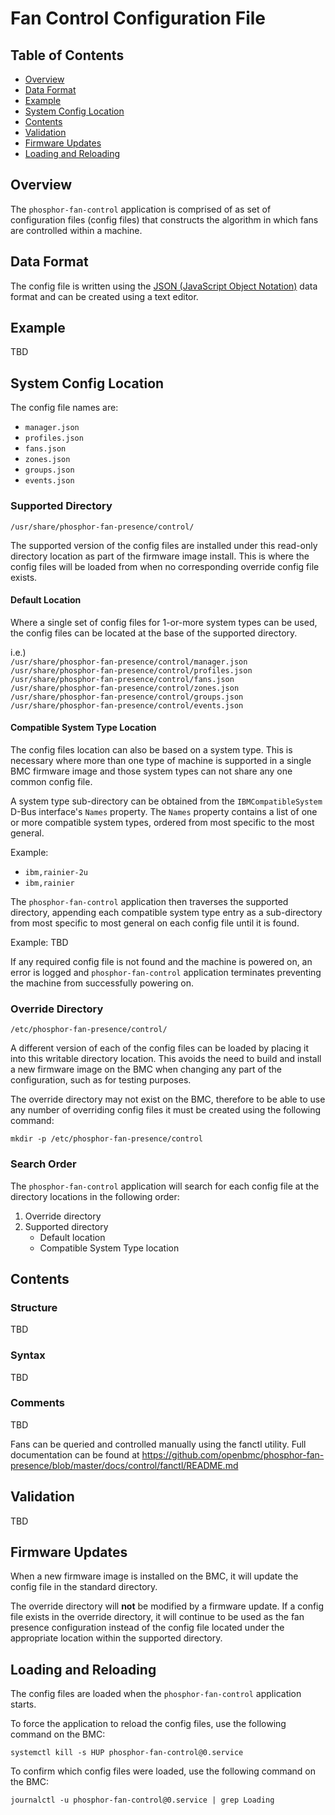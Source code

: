 # Fan Control Configuration File

## Table of Contents
* [Overview](#overview)
* [Data Format](#data-format)
* [Example](#example)
* [System Config Location](#system-config-location)
* [Contents](#contents)
* [Validation](#validation)
* [Firmware Updates](#firmware-updates)
* [Loading and Reloading](#loading-and-reloading)


## Overview

The `phosphor-fan-control` application is comprised of as set of configuration
files (config files) that constructs the algorithm in which fans are controlled
within a machine.


## Data Format

The config file is written using the [JSON (JavaScript Object
Notation)](https://www.json.org/) data format and can be created using a text
editor.


## Example

TBD


## System Config Location

The config file names are:
* `manager.json`
* `profiles.json`
* `fans.json`
* `zones.json`
* `groups.json`
* `events.json`

### Supported Directory

`/usr/share/phosphor-fan-presence/control/`

The supported version of the config files are installed under this read-only
directory location as part of the firmware image install. This is where the
config files will be loaded from when no corresponding override config file
exists.

#### Default Location

Where a single set of config files for 1-or-more system types can be used,
the config files can be located at the base of the supported directory.

i.e.)  
`/usr/share/phosphor-fan-presence/control/manager.json`  
`/usr/share/phosphor-fan-presence/control/profiles.json`  
`/usr/share/phosphor-fan-presence/control/fans.json`  
`/usr/share/phosphor-fan-presence/control/zones.json`  
`/usr/share/phosphor-fan-presence/control/groups.json`  
`/usr/share/phosphor-fan-presence/control/events.json`  

#### Compatible System Type Location

The config files location can also be based on a system type. This is necessary
where more than one type of machine is supported in a single BMC firmware image
and those system types can not share any one common config file.

A system type sub-directory can be obtained from the `IBMCompatibleSystem`
D-Bus interface's `Names` property. The `Names` property contains a list of one
or more compatible system types, ordered from most specific to the most general.

Example:
* `ibm,rainier-2u`
* `ibm,rainier`

The `phosphor-fan-control` application then traverses the supported
directory, appending each compatible system type entry as a sub-directory from
most specific to most general on each config file until it is found.

Example: TBD


If any required config file is not found and the machine is powered on,
an error is logged and `phosphor-fan-control` application terminates preventing
the machine from successfully powering on.

### Override Directory

`/etc/phosphor-fan-presence/control/`

A different version of each of the config files can be loaded by placing it
into this writable directory location. This avoids the need to build and
install a new firmware image on the BMC when changing any part of the
configuration, such as for testing purposes.

The override directory may not exist on the BMC, therefore to be able to use
any number of overriding config files it must be created using the following
command:

`mkdir -p /etc/phosphor-fan-presence/control`

### Search Order

The `phosphor-fan-control` application will search for each config file at
the directory locations in the following order:
1. Override directory
2. Supported directory
   * Default location
   * Compatible System Type location


## Contents

### Structure

TBD

### Syntax

TBD

### Comments

TBD

Fans can be queried and controlled manually using the fanctl utility. Full documentation 
can be found at
https://github.com/openbmc/phosphor-fan-presence/blob/master/docs/control/fanctl/README.md


## Validation

TBD


## Firmware Updates

When a new firmware image is installed on the BMC, it will update the config
file in the standard directory.

The override directory will **not** be modified by a firmware update. If a
config file exists in the override directory, it will continue to be used as
the fan presence configuration instead of the config file located under the
appropriate location within the supported directory.


## Loading and Reloading

The config files are loaded when the `phosphor-fan-control` application
starts.

To force the application to reload the config files, use the following command
on the BMC:

`systemctl kill -s HUP phosphor-fan-control@0.service`

To confirm which config files were loaded, use the following command on the BMC:

`journalctl -u phosphor-fan-control@0.service | grep Loading`
